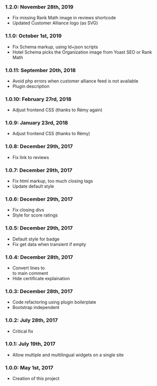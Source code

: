 ### 1.2.0: November 28th, 2019
* Fix missing Rank Math image in reviews shortcode
* Updated Customer Alliance logo (as SVG)

### 1.1.0: October 1st, 2019
* Fix Schema markup, using ld+json scripts
* Hotel Schema picks the Organization image from Yoast SEO or Rank Math

### 1.0.11: September 20th, 2018
* Avoid php errors when customer alliance feed is not available
* Plugin description

### 1.0.10: February 27rd, 2018
* Adjust frontend CSS (thanks to Rémy again)

### 1.0.9: January 23rd, 2018
* Adjust frontend CSS (thanks to Rémy)

### 1.0.8: December 29th, 2017
* Fix link to reviews

### 1.0.7: December 29th, 2017
* Fix html markup, too much closing tags
* Update default style

### 1.0.6: December 29th, 2017
* Fix closing divs 
* Style for score ratings 

### 1.0.5: December 29th, 2017
* Default style for badge
* Fix get data when transient if empty

### 1.0.4: December 28th, 2017
* Convert lines to <br> to main comment
* Hide certificate explaination

### 1.0.3: December 28th, 2017
* Code refactoring using plugin boilerplate
* Bootstrap independent

### 1.0.2: July 28th, 2017
* Critical fix

### 1.0.1: July 19th, 2017
* Allow multiple and multilingual widgets on a single site 

### 1.0.0: May 1st, 2017
* Creation of this project